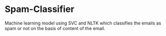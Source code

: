# Spam-Classifier
Machine learning model using SVC and NLTK which classifies the emails as spam or not on the basis of content of the email.
